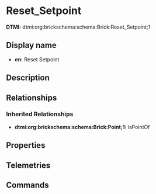 # Reset_Setpoint
**DTMI:** dtmi:org:brickschema:schema:Brick:Reset_Setpoint;1
## Display name
- **en:** Reset Setpoint
## Description
## Relationships
### Inherited Relationships
* **dtmi:org:brickschema:schema:Brick:Point;1:** isPointOf
## Properties
## Telemetries
## Commands
